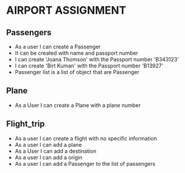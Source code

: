 # AIRPORT ASSIGNMENT

## Passengers
- As a user I can create a Passenger
- It can be created with name and passport number
- I can create 'Joana Thomson' with the Passport number 'B343123'
- I can create 'Birt Kuman' with the Passport number 'B13927'
- Passenger list is a list of object that are Passenger


## Plane
- As a User I can create a Plane with a plane number

## Flight_trip
- As a user I can create a flight with no specific information
- As a user I can add a plane
- As a User I can add a destination
- As a user I can add a origin
- As a user I can add a Passenger to the list of passengers
